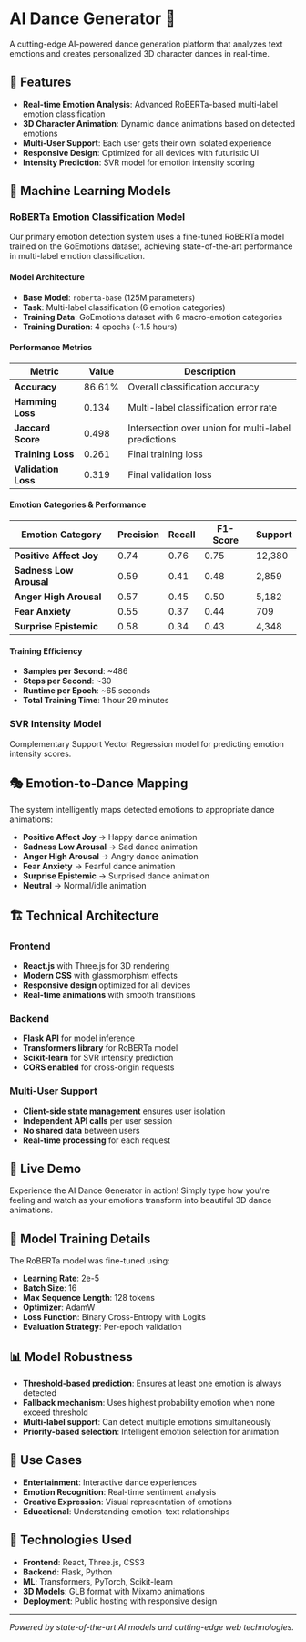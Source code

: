 # AI Dance Generator 🕺

A cutting-edge AI-powered dance generation platform that analyzes text emotions and creates personalized 3D character dances in real-time.

## 🌟 Features

- **Real-time Emotion Analysis**: Advanced RoBERTa-based multi-label emotion classification
- **3D Character Animation**: Dynamic dance animations based on detected emotions
- **Multi-User Support**: Each user gets their own isolated experience
- **Responsive Design**: Optimized for all devices with futuristic UI
- **Intensity Prediction**: SVR model for emotion intensity scoring

## 🧠 Machine Learning Models

### RoBERTa Emotion Classification Model

Our primary emotion detection system uses a fine-tuned RoBERTa model trained on the GoEmotions dataset, achieving state-of-the-art performance in multi-label emotion classification.

#### Model Architecture
- **Base Model**: `roberta-base` (125M parameters)
- **Task**: Multi-label classification (6 emotion categories)
- **Training Data**: GoEmotions dataset with 6 macro-emotion categories
- **Training Duration**: 4 epochs (~1.5 hours)

#### Performance Metrics

| Metric | Value | Description |
|--------|-------|-------------|
| **Accuracy** | 86.61% | Overall classification accuracy |
| **Hamming Loss** | 0.134 | Multi-label classification error rate |
| **Jaccard Score** | 0.498 | Intersection over union for multi-label predictions |
| **Training Loss** | 0.261 | Final training loss |
| **Validation Loss** | 0.319 | Final validation loss |

#### Emotion Categories & Performance

| Emotion Category | Precision | Recall | F1-Score | Support |
|------------------|-----------|--------|----------|---------|
| **Positive Affect Joy** | 0.74 | 0.76 | 0.75 | 12,380 |
| **Sadness Low Arousal** | 0.59 | 0.41 | 0.48 | 2,859 |
| **Anger High Arousal** | 0.57 | 0.45 | 0.50 | 5,182 |
| **Fear Anxiety** | 0.55 | 0.37 | 0.44 | 709 |
| **Surprise Epistemic** | 0.58 | 0.34 | 0.43 | 4,348 |

#### Training Efficiency
- **Samples per Second**: ~486
- **Steps per Second**: ~30
- **Runtime per Epoch**: ~65 seconds
- **Total Training Time**: 1 hour 29 minutes

### SVR Intensity Model

Complementary Support Vector Regression model for predicting emotion intensity scores.

## 🎭 Emotion-to-Dance Mapping

The system intelligently maps detected emotions to appropriate dance animations:

- **Positive Affect Joy** → Happy dance animation
- **Sadness Low Arousal** → Sad dance animation  
- **Anger High Arousal** → Angry dance animation
- **Fear Anxiety** → Fearful dance animation
- **Surprise Epistemic** → Surprised dance animation
- **Neutral** → Normal/idle animation

## 🏗️ Technical Architecture

### Frontend
- **React.js** with Three.js for 3D rendering
- **Modern CSS** with glassmorphism effects
- **Responsive design** optimized for all devices
- **Real-time animations** with smooth transitions

### Backend
- **Flask API** for model inference
- **Transformers library** for RoBERTa model
- **Scikit-learn** for SVR intensity prediction
- **CORS enabled** for cross-origin requests

### Multi-User Support
- **Client-side state management** ensures user isolation
- **Independent API calls** per user session
- **No shared data** between users
- **Real-time processing** for each request

## 🚀 Live Demo

Experience the AI Dance Generator in action! Simply type how you're feeling and watch as your emotions transform into beautiful 3D dance animations.

## 🔬 Model Training Details

The RoBERTa model was fine-tuned using:
- **Learning Rate**: 2e-5
- **Batch Size**: 16
- **Max Sequence Length**: 128 tokens
- **Optimizer**: AdamW
- **Loss Function**: Binary Cross-Entropy with Logits
- **Evaluation Strategy**: Per-epoch validation

## 📊 Model Robustness

- **Threshold-based prediction**: Ensures at least one emotion is always detected
- **Fallback mechanism**: Uses highest probability emotion when none exceed threshold
- **Multi-label support**: Can detect multiple emotions simultaneously
- **Priority-based selection**: Intelligent emotion selection for animation

## 🎯 Use Cases

- **Entertainment**: Interactive dance experiences
- **Emotion Recognition**: Real-time sentiment analysis
- **Creative Expression**: Visual representation of emotions
- **Educational**: Understanding emotion-text relationships

## 🔧 Technologies Used

- **Frontend**: React, Three.js, CSS3
- **Backend**: Flask, Python
- **ML**: Transformers, PyTorch, Scikit-learn
- **3D Models**: GLB format with Mixamo animations
- **Deployment**: Public hosting with responsive design

---

*Powered by state-of-the-art AI models and cutting-edge web technologies.* 